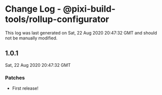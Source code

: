# Change Log - @pixi-build-tools/rollup-configurator

This log was last generated on Sat, 22 Aug 2020 20:47:32 GMT and should not be manually modified.

## 1.0.1
Sat, 22 Aug 2020 20:47:32 GMT

### Patches

- First release!

